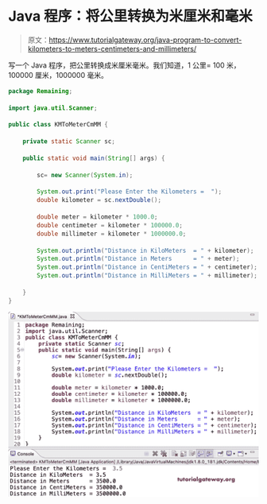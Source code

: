 # Java 程序：将公里转换为米厘米和毫米

> 原文：<https://www.tutorialgateway.org/java-program-to-convert-kilometers-to-meters-centimeters-and-millimeters/>

写一个 Java 程序，把公里转换成米厘米毫米。我们知道，1 公里= 100 米，100000 厘米，1000000 毫米。

```java
package Remaining;

import java.util.Scanner;

public class KMToMeterCmMM {

	private static Scanner sc;

	public static void main(String[] args) {

		sc= new Scanner(System.in);

		System.out.print("Please Enter the Kilometers =  ");
		double kilometer = sc.nextDouble();

		double meter = kilometer * 1000.0;
		double centimeter = kilometer * 100000.0;
		double millimeter = kilometer * 1000000.0;

		System.out.println("Distance in KiloMeters  = " + kilometer);
		System.out.println("Distance in Meters      = " + meter);
		System.out.println("Distance in CentiMeters = " + centimeter);
		System.out.println("Distance in MilliMeters = " + millimeter);

	}
}
```

![Java Program to Convert Kilometers To Meters Centimeters and Millimeters](img/52c65cd10fddf55801909b46a117275b.png)